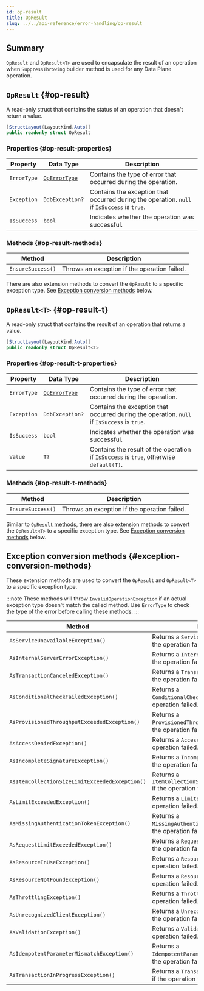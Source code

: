 ```yaml
---
id: op-result
title: OpResult
slug: ../../api-reference/error-handling/op-result
---
```


## Summary

`OpResult` and `OpResult<T>` are used to encapsulate the result of an operation when `SuppressThrowing` builder method is used for any Data Plane operation.

## `OpResult` {#op-result}

A read-only struct that contains the status of an operation that doesn't return a value.

```csharp
[StructLayout(LayoutKind.Auto)]
public readonly struct OpResult
```

### Properties {#op-result-properties}

| Property    | Data Type     | Description                                                 |
|-------------|---------------|-------------------------------------------------------------|
| `ErrorType` | [`OpErrorType`](op-error-type.md) | Contains the type of error that occurred during the operation. |
| `Exception` | `DdbException?` | Contains the exception that occurred during the operation. `null` if `IsSuccess` is `true`.      |
| `IsSuccess` | `bool`        | Indicates whether the operation was successful.             |

### Methods {#op-result-methods}

| Method | Description |
|--------|-------------|
| `EnsureSuccess()` | Throws an exception if the operation failed. |

There are also extension methods to convert the `OpResult` to a specific exception type. See [Exception conversion methods](#exception-conversion-methods) below.

## `OpResult<T>` {#op-result-t}

A read-only struct that contains the result of an operation that returns a value.

```csharp
[StructLayout(LayoutKind.Auto)]
public readonly struct OpResult<T>
```

### Properties {#op-result-t-properties}

| Property    | Data Type     | Description                                                 |
|-------------|---------------|-------------------------------------------------------------|
| `ErrorType` | [`OpErrorType`](op-error-type.md) | Contains the type of error that occurred during the operation. |
| `Exception` | `DdbException?` | Contains the exception that occurred during the operation. `null` if `IsSuccess` is `true`.      |
| `IsSuccess` | `bool`        | Indicates whether the operation was successful.             |
| `Value` | `T?` | Contains the result of the operation if `IsSuccess` is `true`, otherwise `default(T)`. |

### Methods {#op-result-t-methods}

| Method | Description |
|--------|-------------|
| `EnsureSuccess()` | Throws an exception if the operation failed. |

Similar to [`OpResult` methods](#op-result-methods), there are also extension methods to convert the `OpResult<T>` to a specific exception type. See [Exception conversion methods](#exception-conversion-methods) below.

## Exception conversion methods {#exception-conversion-methods}

These extension methods are used to convert the `OpResult` and `OpResult<T>` to a specific exception type.

:::note
These methods will throw `InvalidOperationException` if an actual exception type doesn't match the called method.
Use `ErrorType` to check the type of the error before calling these methods.
:::

| Method | Description |
|--------|-------------|
| `AsServiceUnavailableException()` | Returns a `ServiceUnavailableException` if the operation failed. |
| `AsInternalServerErrorException()` | Returns a `InternalServerErrorException` if the operation failed. |
| `AsTransactionCanceledException()` | Returns a `TransactionCanceledException` if the operation failed. |
| `AsConditionalCheckFailedException()` | Returns a `ConditionalCheckFailedException` if the operation failed. |
| `AsProvisionedThroughputExceededException()` | Returns a `ProvisionedThroughputExceededException` if the operation failed. |
| `AsAccessDeniedException()` | Returns a `AccessDeniedException` if the operation failed. |
| `AsIncompleteSignatureException()` | Returns a `IncompleteSignatureException` if the operation failed. |
| `AsItemCollectionSizeLimitExceededException()` | Returns a `ItemCollectionSizeLimitExceededException` if the operation failed. |
| `AsLimitExceededException()` | Returns a `LimitExceededException` if the operation failed. |
| `AsMissingAuthenticationTokenException()` | Returns a `MissingAuthenticationTokenException` if the operation failed. |
| `AsRequestLimitExceededException()` | Returns a `RequestLimitExceededException` if the operation failed. |
| `AsResourceInUseException()` | Returns a `ResourceInUseException` if the operation failed. |
| `AsResourceNotFoundException()` | Returns a `ResourceNotFoundException` if the operation failed. |
| `AsThrottlingException()` | Returns a `ThrottlingException` if the operation failed. |
| `AsUnrecognizedClientException()` | Returns a `UnrecognizedClientException` if the operation failed. |
| `AsValidationException()` | Returns a `ValidationException` if the operation failed. |
| `AsIdempotentParameterMismatchException()` | Returns a `IdempotentParameterMismatchException` if the operation failed. |
| `AsTransactionInProgressException()` | Returns a `TransactionInProgressException` if the operation failed. |